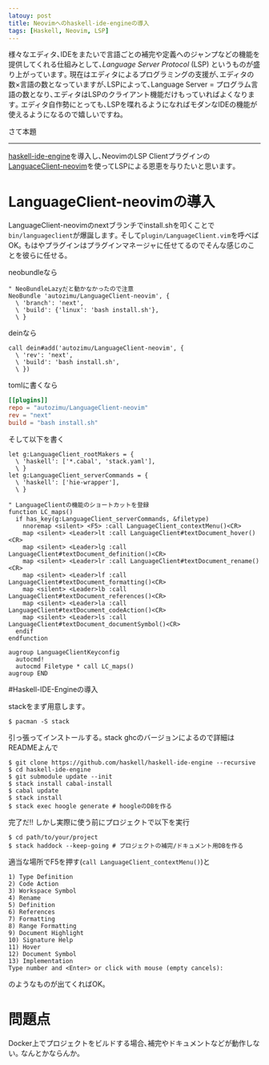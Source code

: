 ```yaml
---
latouy: post
title: Neovimへのhaskell-ide-engineの導入
tags: [Haskell, Neovim, LSP]
---
```


様々なエディタ､IDEをまたいで言語ごとの補完や定義へのジャンプなどの機能を提供してくれる仕組みとして､*Language Server Protocol* (LSP) というものが盛り上がっています｡
現在はエディタによるプログラミングの支援が､エディタの数×言語の数となっていますが､LSPによって､Language Server = プログラム言語の数となり､エディタはLSPのクライアント機能だけもっていればよくなります｡
エディタ自作勢にとっても､LSPを喋れるようになればモダンなIDEの機能が使えるようになるので嬉しいですね｡

さて本題

---

[haskell-ide-engine](https://github.com/haskell/haskell-ide-engine)を導入し､NeovimのLSP Clientプラグインの[LanguaceClient-neovim](https://github.com/autozimu/LanguageClient-neovim)を使ってLSPによる恩恵を与りたいと思います｡

# LanguageClient-neovimの導入
LanguageClient-neovimのnextブランチでinstall.shを叩くことで`bin/languageclient`が爆誕します｡
そして`plugin/LanguageClient.vim`を呼べばOK｡
もはやプラグインはプラグインマネージャに任せてるのでそんな感じのことを彼らに任せる｡

neobundleなら

```vim
" NeoBundleLazyだと動かなかったので注意
NeoBundle 'autozimu/LanguageClient-neovim', {
  \ 'branch': 'next',
  \ 'build': {'linux': 'bash install.sh'},
  \ }
```

deinなら

```vim
call dein#add('autozimu/LanguageClient-neovim', {
  \ 'rev': 'next',
  \ 'build': 'bash install.sh',
  \ })
```

tomlに書くなら

```toml
[[plugins]]
repo = "autozimu/LanguageClient-neovim"
rev = "next"
build = "bash install.sh"
```
そして以下を書く

```vim
let g:LanguageClient_rootMakers = {
  \ 'haskell': ['*.cabal', 'stack.yaml'],
  \ } 
let g:LanguageClient_serverCommands = {
  \ 'haskell': ['hie-wrapper'],
  \ }

" LanguageClientの機能のショートカットを登録
function LC_maps()
  if has_key(g:LanguageClient_serverCommands, &filetype)
    nnoremap <silent> <F5> :call LanguageClient_contextMenu()<CR>
    map <silent> <Leader>lt :call LanguageClient#textDocument_hover()<CR>
    map <silent> <Leader>lg :call LanguageClient#textDocument_definition()<CR>
    map <silent> <Leader>lr :call LanguageClient#textDocument_rename()<CR>
    map <silent> <Leader>lf :call LanguageClient#textDocument_formatting()<CR>
    map <silent> <Leader>lb :call LanguageClient#textDocument_references()<CR>
    map <silent> <Leader>la :call LanguageClient#textDocument_codeAction()<CR>
    map <silent> <Leader>ls :call LanguageClient#textDocument_documentSymbol()<CR>
  endif
endfunction
                                                                                       
augroup LanguageClientKeyconfig
  autocmd!
  autocmd Filetype * call LC_maps()
augroup END
```

#Haskell-IDE-Engineの導入

stackをまず用意します｡

```shell-session
$ pacman -S stack
```

引っ張ってインストールする｡
stack ghcのバージョンによるので詳細はREADMEよんで

```shell-session
$ git clone https://github.com/haskell/haskell-ide-engine --recursive
$ cd haskell-ide-engine
$ git submodule update --init
$ stack install cabal-install
$ cabal update
$ stack install
$ stack exec hoogle generate # hoogleのDBを作る
```

完了だ!!
しかし実際に使う前にプロジェクトで以下を実行

```shell-session
$ cd path/to/your/project
$ stack haddock --keep-going # プロジェクトの補完/ドキュメント用DBを作る
```

適当な場所でF5を押す(`call LanguageClient_contextMenu()`)と

```
1) Type Definition
2) Code Action
3) Workspace Symbol
4) Rename
5) Definition
6) References
7) Formatting
8) Range Formatting
9) Document Highlight
10) Signature Help
11) Hover
12) Document Symbol
13) Implementation
Type number and <Enter> or click with mouse (empty cancels):
```

のようなものが出てくればOK｡

# 問題点
Docker上でプロジェクトをビルドする場合､補完やドキュメントなどが動作しない｡
なんとかならんか｡
